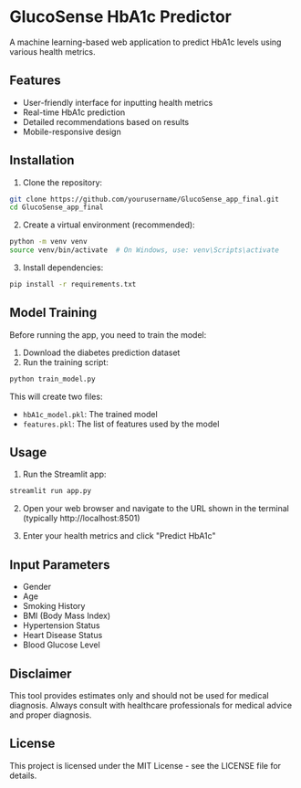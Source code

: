 # GlucoSense HbA1c Predictor

A machine learning-based web application to predict HbA1c levels using various health metrics.

## Features

- User-friendly interface for inputting health metrics
- Real-time HbA1c prediction
- Detailed recommendations based on results
- Mobile-responsive design

## Installation

1. Clone the repository:
```bash
git clone https://github.com/yourusername/GlucoSense_app_final.git
cd GlucoSense_app_final
```

2. Create a virtual environment (recommended):
```bash
python -m venv venv
source venv/bin/activate  # On Windows, use: venv\Scripts\activate
```

3. Install dependencies:
```bash
pip install -r requirements.txt
```

## Model Training

Before running the app, you need to train the model:

1. Download the diabetes prediction dataset
2. Run the training script:
```bash
python train_model.py
```
This will create two files:
- `hbA1c_model.pkl`: The trained model
- `features.pkl`: The list of features used by the model

## Usage

1. Run the Streamlit app:
```bash
streamlit run app.py
```

2. Open your web browser and navigate to the URL shown in the terminal (typically http://localhost:8501)

3. Enter your health metrics and click "Predict HbA1c"

## Input Parameters

- Gender
- Age
- Smoking History
- BMI (Body Mass Index)
- Hypertension Status
- Heart Disease Status
- Blood Glucose Level

## Disclaimer

This tool provides estimates only and should not be used for medical diagnosis. Always consult with healthcare professionals for medical advice and proper diagnosis.

## License

This project is licensed under the MIT License - see the LICENSE file for details. 